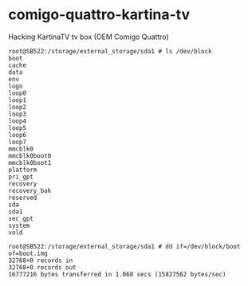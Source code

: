 # comigo-quattro-kartina-tv
Hacking KartinaTV tv box (OEM Comigo Quattro)

```
root@SB522:/storage/external_storage/sda1 # ls /dev/block
boot
cache
data
env
logo
loop0
loop1
loop2
loop3
loop4
loop5
loop6
loop7
mmcblk0
mmcblk0boot0
mmcblk0boot1
platform
pri_gpt
recovery
recovery_bak
reserved
sda
sda1
sec_gpt
system
vold

root@SB522:/storage/external_storage/sda1 # dd if=/dev/block/boot of=boot.img
32768+0 records in
32768+0 records out
16777216 bytes transferred in 1.060 secs (15827562 bytes/sec)
```
